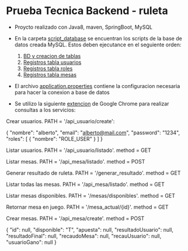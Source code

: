 # Prueba Tecnica Backend - ruleta

- Proycto realizado con Java8, maven, SpringBoot, MySQL

- En la carpeta [script_database](script_database) se encuentran los scripts de la base de datos creada MySQL. Estos deben ejecutance en el seguiente orden:
  
    1. [BD y creacion de tablas](script_database/script_ruleta_schema.sql)
    2. [Registros tabla usuarios](script_database/ruleta_usuarios.sql)
    3. [Registros tabla roles](script_database/ruleta_roles.sql) 
    4. [Registros tabla mesas](script_database/ruleta_mesas.sql)
    
- El archivo [application.properties](src/main/resources/application.properties) contiene la configuracion necesaria para hacer la conexion a base de datos

- Se utilizo la siguiente [extencion](chrome-extension://aejoelaoggembcahagimdiliamlcdmfm/index.html#requests) de Google Chrome para realizar consultas a los servicios:

Crear usuarios. PATH = '/api_usuario/create':

{
  "nombre": "alberto",
  "email": "alberto@mail.com",
  "password": "1234",
  "roles": [
    {
      "nombre": "ROLE_USER"
    }
  ]	
}


Listar usuarios. PATH = '/api_usuario/listado'. method = GET

Listar mesas. PATH = '/api_mesa/listado'. method = POST


Generar resultado de ruleta. PATH = '/generar_resultado'. method = GET


Listar todas las mesas. PATH = '/api_mesa/listado'. method = GET

Listar mesas disponibles. PATH = '/mesas/disponibles'. method = GET

Retornar mesa en juego. PATH = '/mesa_actual/{id}'. method = GET

Crear mesas. PATH = '/api_mesa/create'. method = POST

{
"id": null,
"disponible": "T",
"apuesta": null,
"resultadoUsuario": null,
"resultadoFinal": null,
"recaudoMesa": null,
"recauUsuario": null,
"usuarioGano": null
}
